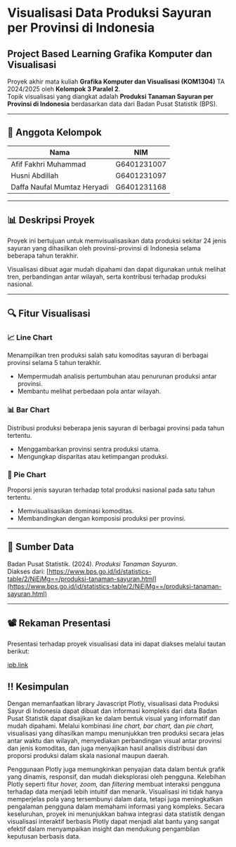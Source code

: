 # Visualisasi Data Produksi Sayuran per Provinsi di Indonesia

## Project Based Learning Grafika Komputer dan Visualisasi

Proyek akhir mata kuliah **Grafika Komputer dan Visualisasi (KOM1304)** TA 2024/2025 oleh **Kelompok 3 Paralel 2**.  
Topik visualisasi yang diangkat adalah **Produksi Tanaman Sayuran per Provinsi di Indonesia** berdasarkan data dari Badan Pusat Statistik (BPS).

---

## 👥 Anggota Kelompok

| Nama                        | NIM         |
| --------------------------- | ----------- |
| Afif Fakhri Muhammad        | G6401231007 |
| Husni Abdillah              | G6401231097 |
| Daffa Naufal Mumtaz Heryadi | G6401231168 |

---

## 📊 Deskripsi Proyek

Proyek ini bertujuan untuk memvisualisasikan data produksi sekitar 24 jenis sayuran yang dihasilkan oleh provinsi-provinsi di Indonesia selama beberapa tahun terakhir.

Visualisasi dibuat agar mudah dipahami dan dapat digunakan untuk melihat tren, perbandingan antar wilayah, serta kontribusi terhadap produksi nasional.

---

## 🔍 Fitur Visualisasi

### 📈 Line Chart

Menampilkan tren produksi salah satu komoditas sayuran di berbagai provinsi selama 5 tahun terakhir.

- Mempermudah analisis pertumbuhan atau penurunan produksi antar provinsi.
- Membantu melihat perbedaan pola antar wilayah.

### 📊 Bar Chart

Distribusi produksi beberapa jenis sayuran di berbagai provinsi pada tahun tertentu.

- Menggambarkan provinsi sentra produksi utama.
- Mengungkap disparitas atau ketimpangan produksi.

### 🥧 Pie Chart

Proporsi jenis sayuran terhadap total produksi nasional pada satu tahun tertentu.

- Memvisualisasikan dominasi komoditas.
- Membandingkan dengan komposisi produksi per provinsi.

---

## 📂 Sumber Data

Badan Pusat Statistik. (2024). _Produksi Tanaman Sayuran_.  
Diakses dari: [https://www.bps.go.id/id/statistics-table/2/NjEjMg==/produksi-tanaman-sayuran.html](https://www.bps.go.id/id/statistics-table/2/NjEjMg==/produksi-tanaman-sayuran.html)

---

## 📽️ Rekaman Presentasi

Presentasi terhadap proyek visualisasi data ini dapat diakses melalui tautan berikut:  

[ipb.link](ipb.link)

## ‼️ Kesimpulan

Dengan memanfaatkan library Javascript Plotly, visualisasi data Produksi Sayur di Indonesia dapat dibuat dan informasi kompleks dari data Badan Pusat Statistik dapat disajikan ke dalam bentuk visual yang informatif dan mudah dipahami. Melalui kombinasi _line chart, bar chart,_ dan _pie chart,_ visualisasi yang dihasilkan mampu menunjukkan tren produksi secara jelas antar waktu dan wilayah, menyediakan perbandingan visual antar provinsi dan jenis komoditas, dan juga menyajikan hasil analisis distribusi dan proporsi produksi dalam skala nasional maupun daerah.

Penggunaan Plotly juga memungkinkan penyajian data dalam bentuk grafik yang dinamis, responsif, dan mudah dieksplorasi oleh pengguna. Kelebihan Plotly seperti fitur _hover, zoom,_ dan _filtering_ membuat interaksi pengguna terhadap data menjadi lebih intuitif dan menarik. Visualisasi ini tidak hanya memperjelas pola yang tersembunyi dalam data, tetapi juga meningkatkan pengalaman pengguna dalam memahami informasi yang kompleks. Secara keseluruhan, proyek ini menunjukkan bahwa integrasi data statistik dengan visualisasi interaktif berbasis Plotly dapat menjadi alat bantu yang sangat efektif dalam menyampaikan insight dan mendukung pengambilan keputusan berbasis data.
